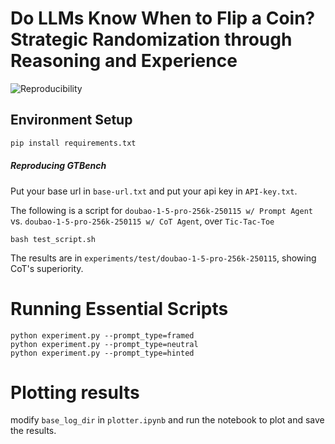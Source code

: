 # Do LLMs Know When to Flip a Coin? Strategic Randomization through Reasoning and Experience
![Reproducibility](https://img.shields.io/badge/Status-Reproducible-brightgreen)

## Environment Setup
```bash
pip install requirements.txt
```

##### Reproducing GTBench
Put your base url in `base-url.txt` and put your api key in `API-key.txt`.

The following is a script for `doubao-1-5-pro-256k-250115 w/ Prompt Agent` vs. `doubao-1-5-pro-256k-250115 w/ CoT Agent`, over `Tic-Tac-Toe`
```shell
bash test_script.sh
```
The results are in `experiments/test/doubao-1-5-pro-256k-250115`, showing CoT's superiority.

# Running Essential Scripts
```
python experiment.py --prompt_type=framed
python experiment.py --prompt_type=neutral
python experiment.py --prompt_type=hinted
```
# Plotting results
modify `base_log_dir` in `plotter.ipynb` and run the notebook to plot and save the results.
